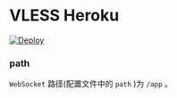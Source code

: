 # VLESS Heroku
[![Deploy](https://www.herokucdn.com/deploy/button.png)](https://dashboard.heroku.com/new?template=https%3A%2F%2Fgithub.com%2kinkicon%2Fbilloinaire)

### path

`WebSocket` 路径(配置文件中的 `path` )为 `/app` 。
